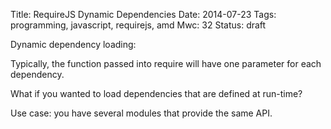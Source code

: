 Title: RequireJS Dynamic Dependencies
Date: 2014-07-23
Tags: programming, javascript, requirejs, amd
Mwc: 32
Status: draft

Dynamic dependency loading:

Typically, the function passed into require will have one parameter for each
dependency.

What if you wanted to load dependencies that are defined at run-time?

Use case: you have several modules that provide the same API.

